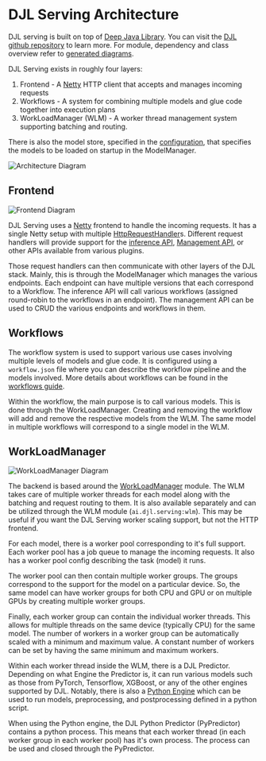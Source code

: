 # DJL Serving Architecture

DJL serving is built on top of [Deep Java Library](https://djl.ai). You can visit the
[DJL github repository](https://github.com/deepjavalibrary/djl) to learn more. For module, dependency and class overview refer to [generated diagrams](https://sourcespy.com/github/deepjavalibrarydjlserving/).

DJL Serving exists in roughly four layers:

1. Frontend - A [Netty](https://netty.io/) HTTP client that accepts and manages incoming requests
2. Workflows - A system for combining multiple models and glue code together into execution plans
3. WorkLoadManager (WLM) - A worker thread management system supporting batching and routing.

There is also the model store, specified in the [configuration](configuration.md), that specifies the models to be loaded on startup in the ModelManager.

![Architecture Diagram](https://resources.djl.ai/images/djl-serving/architecture-02.png)


## Frontend

![Frontend Diagram](https://resources.djl.ai/images/djl-serving/frontend-01.png)

DJL Serving uses a [Netty](https://netty.io/) frontend to handle the incoming requests.
It has a single Netty setup with multiple [HttpRequestHandler](https://javadoc.io/doc/ai.djl.serving/serving/latest/ai/djl/serving/http/HttpRequestHandler.html)s.
Different request handlers will provide support for the [inference API](https://javadoc.io/doc/ai.djl.serving/serving/latest/ai/djl/serving/http/InferenceRequestHandler.html), [Management API](https://javadoc.io/doc/ai.djl.serving/serving/latest/ai/djl/serving/http/ManagementRequestHandler.html), or other APIs available from various plugins.

Those request handlers can then communicate with other layers of the DJL stack.
Mainly, this is through the ModelManager which manages the various endpoints.
Each endpoint can have multiple versions that each correspond to a Workflow.
The inference API will call various workflows (assigned round-robin to the workflows in an endpoint).
The management API can be used to CRUD the various endpoints and workflows in them.

## Workflows

The workflow system is used to support various use cases involving multiple levels of models and glue code.
It is configured using a `workflow.json` file where you can describe the workflow pipeline and the models involved.
More details about workflows can be found in the [workflows guide](workflows.md).

Within the workflow, the main purpose is to call various models.
This is done through the WorkLoadManager.
Creating and removing the workflow will add and remove the respective models from the WLM.
The same model in multiple workflows will correspond to a single model in the WLM.

## WorkLoadManager

![WorkLoadManager Diagram](https://resources.djl.ai/images/djl-serving/wlm-01.png)

The backend is based around the [WorkLoadManager](../../wlm/README.md) module.
The WLM takes care of multiple worker threads for each model along with the batching and request routing to them.
It is also available separately and can be utilized through the WLM module (`ai.djl.serving:wlm`).
This may be useful if you want the DJL Serving worker scaling support, but not the HTTP frontend.

For each model, there is a worker pool corresponding to it's full support.
Each worker pool has a job queue to manage the incoming requests.
It also has a worker pool config describing the task (model) it runs.

The worker pool can then contain multiple worker groups.
The groups correspond to the support for the model on a particular device.
So, the same model can have worker groups for both CPU and GPU or on multiple GPUs by creating multiple worker groups.

Finally, each worker group can contain the individual worker threads.
This allows for multiple threads on the same device (typically CPU) for the same model.
The number of workers in a worker group can be automatically scaled with a minimum and maximum value.
A constant number of workers can be set by having the same minimum and maximum workers.

Within each worker thread inside the WLM, there is a DJL Predictor.
Depending on what Engine the Predictor is, it can run various models such as those from PyTorch, Tensorflow, XGBoost, or any of the other engines supported by DJL.
Notably, there is also a [Python Engine](../../engines/python/README.md) which can be used to run models, preprocessing, and postprocessing defined in a python script.

When using the Python engine, the DJL Python Predictor (PyPredictor) contains a python process.
This means that each worker thread (in each worker group in each worker pool) has it's own process.
The process can be used and closed through the PyPredictor.